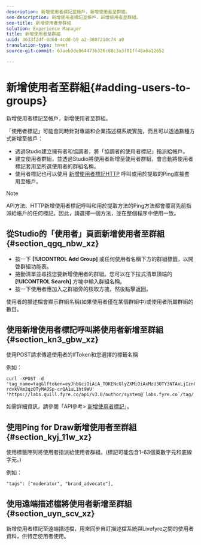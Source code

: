 ```yaml
---
description: 新增使用者標記至帳戶，新增使用者至群組。
seo-description: 新增使用者標記至帳戶，新增使用者至群組。
seo-title: 新增使用者至群組
solution: Experience Manager
title: 新增使用者至群組
uuid: 3633f2df-8d60-4cdd-b9 a2-3807218c74 a0
translation-type: tm+mt
source-git-commit: 67aeb3de964473b326c88c3a3f81ff48a6a12652

---
```



# 新增使用者至群組{#adding-users-to-groups}

新增使用者標記至帳戶，新增使用者至群組。

「使用者標記」可能會同時針對專屬和企業描述檔系統實施，而且可以透過數種方式新增至帳戶：

* 透過Studio建立擁有者和協調者，將「協調者的使用者標記」指派給帳戶。
* 建立使用者群組，並透過Studio將使用者新增至使用者群組，會自動將使用者標記套用至所選使用者的群組名稱。
* 使用者標記也可以使用 [新增使用者標記HTTP](https://api.livefyre.com/docs#add-user-tag) 呼叫或用於提取的Ping直接套用至帳戶。

>[!NOTE]
>
>API方法、HTTP新增使用者標記呼叫和用於提取方法的Ping方法都會覆寫先前指派給帳戶的任何標記。因此，請選擇一個方法，並在整個程序中使用一致。

## 從Studio的「使用者」頁面新增使用者至群組 {#section_qgq_nbw_xz}

* 按一下 **[!UICONTROL Add Group]** 或任何使用者名稱下方的群組標籤，以開啓群組功能表。
* 捲動清單並尋找您要新增使用者的群組。您可以在下拉式清單頂端的 **[!UICONTROL Search]** 方塊中輸入群組名稱。
* 按一下使用者應加入之群組旁的核取方塊，然後點擊返回。

使用者的描述檔會顯示群組名稱(如果使用者僅在某個群組中)或使用者所屬群組的數目。

## 使用新增使用者標記呼叫將使用者新增至群組 {#section_kn3_gbw_xz}

使用POST請求傳遞使用者的lfToken和您選擇的標籤名稱

例如：

```
curl -XPOST -d 'tag_name=tag&lftoken=eyJhbGciOiAiA_TOKENcGlyZXMiOiAxMzU3OTY3NTAxLjIzn0.KoyXUVCavt-rdvkVXm2qzQTyMAOSp-crQA1uL1ht9WU' 'https://labs.quill.fyre.co/api/v3.0/author/system@`labs.fyre.co`/tag/'
```


如需詳細資訊，請參閱「API參考> [新增使用者標記](https://api.livefyre.com/docs/apis/by-category/user-management#operation=urn:livefyre:apis:quill:operations:api:v3.0:author:tags:method=post)」。

## 使用Ping for Draw新增使用者至群組 {#section_kyj_11w_xz}

使用標籤陣列將使用者指派給使用者群組。(標記可能包含1-63個英數字元和底線字元。)

例如：

```
"tags": ["moderator", "brand_advocate"],
```

## 使用遠端描述檔將使用者新增至群組 {#section_uyn_scv_xz}

新增使用者標記至遠端描述檔，用來同步自訂描述檔系統與Livefyre之間的使用者資料，供特定使用者使用。
